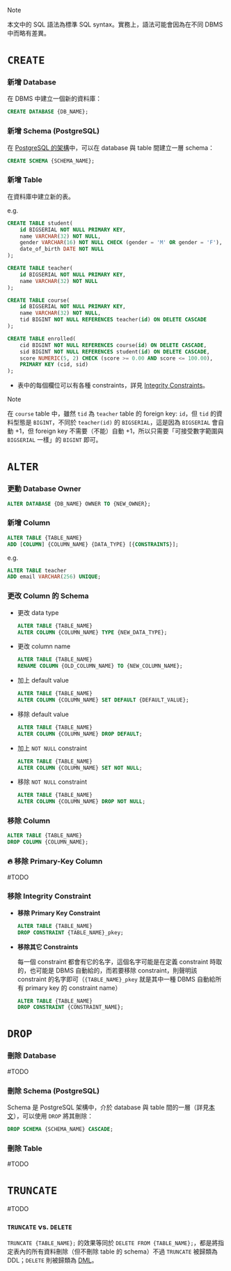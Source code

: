 >[!Note]
>本文中的 SQL 語法為標準 SQL syntax。實務上，語法可能會因為在不同 DBMS 中而略有差異。

# `CREATE`

### 新增 Database

在 DBMS 中建立一個新的資料庫：

```SQL
CREATE DATABASE {DB_NAME};
```

### 新增 Schema (PostgreSQL)

在 [PostgreSQL 的架構](</Database/PostgreSQL/1 - Introduction.md#PostgreSQL 的架構>)中，可以在 database 與 table 間建立一層 schema：

```SQL
CREATE SCHEMA {SCHEMA_NAME};
```

### 新增 Table

在資料庫中建立新的表。

e.g.

```SQL
CREATE TABLE student(
    id BIGSERIAL NOT NULL PRIMARY KEY,
    name VARCHAR(32) NOT NULL,
    gender VARCHAR(16) NOT NULL CHECK (gender = 'M' OR gender = 'F'),
    date_of_birth DATE NOT NULL
);

CREATE TABLE teacher(
    id BIGSERIAL NOT NULL PRIMARY KEY,
    name VARCHAR(32) NOT NULL
);

CREATE TABLE course(
    id BIGSERIAL NOT NULL PRIMARY KEY,
    name VARCHAR(32) NOT NULL,
    tid BIGINT NOT NULL REFERENCES teacher(id) ON DELETE CASCADE
);

CREATE TABLE enrolled(
    cid BIGINT NOT NULL REFERENCES course(id) ON DELETE CASCADE,
    sid BIGINT NOT NULL REFERENCES student(id) ON DELETE CASCADE,
    score NUMERIC(5, 2) CHECK (score >= 0.00 AND score <= 100.00),
    PRIMARY KEY (cid, sid)
);
```

- 表中的每個欄位可以有各種 constraints，詳見 [Integrity Constraints](</Database/Integrity Constraints.md>)。

> [!Note]
>在 `course` table 中，雖然 `tid` 為 `teacher` table 的 foreign key: `id`，但 `tid` 的資料型態是 `BIGINT`，不同於 `teacher(id)` 的 `BIGSERIAL`，這是因為 `BIGSERIAL` 會自動 +1，但 foreign key 不需要（不能）自動 +1，所以只需要「可接受數字範圍與 `BIGSERIAL` 一樣」的 `BIGINT` 即可。

# `ALTER`

### 更動 Database Owner

```SQL
ALTER DATABASE {DB_NAME} OWNER TO {NEW_OWNER};
```

### 新增 Column

```SQL
ALTER TABLE {TABLE_NAME}
ADD [COLUMN] {COLUMN_NAME} {DATA_TYPE} [{CONSTRAINTS}];
```

e.g.

```SQL
ALTER TABLE teacher
ADD email VARCHAR(256) UNIQUE;
```

### 更改 Column 的 Schema

- 更改 data type

    ```SQL
    ALTER TABLE {TABLE_NAME}
    ALTER COLUMN {COLUMN_NAME} TYPE {NEW_DATA_TYPE};
    ```

- 更改 column name

    ```SQL
    ALTER TABLE {TABLE_NAME}
    RENAME COLUMN {OLD_COLUMN_NAME} TO {NEW_COLUMN_NAME};
    ```

- 加上 default value

    ```SQL
    ALTER TABLE {TABLE_NAME}
    ALTER COLUMN {COLUMN_NAME} SET DEFAULT {DEFAULT_VALUE};
    ```

- 移除 default value

    ```SQL
    ALTER TABLE {TABLE_NAME}
    ALTER COLUMN {COLUMN_NAME} DROP DEFAULT;
    ```

- 加上 `NOT NULL` constraint

    ```SQL
    ALTER TABLE {TABLE_NAME}
    ALTER COLUMN {COLUMN_NAME} SET NOT NULL;
    ```

- 移除 `NOT NULL` constraint

    ```SQL
    ALTER TABLE {TABLE_NAME}
    ALTER COLUMN {COLUMN_NAME} DROP NOT NULL;
    ```

### 移除 Column

```SQL
ALTER TABLE {TABLE_NAME}
DROP COLUMN {COLUMN_NAME};
```

### 🔥 移除 Primary-Key Column

#TODO 

### 移除 Integrity Constraint

- **移除 Primary Key Constraint**

    ```SQL
    ALTER TABLE {TABLE_NAME}
    DROP CONSTRAINT {TABLE_NAME}_pkey;
    ```

- **移除其它 Constraints**

    每一個 constraint 都會有它的名字，這個名字可能是在定義 constraint 時取的，也可能是 DBMS 自動給的，而若要移除 constraint，則聲明該 constraint 的名字即可（`{TABLE_NAME}_pkey` 就是其中一種 DBMS 自動給所有 primary key 的 constraint name）

    ```SQL
    ALTER TABLE {TABLE_NAME}
    DROP CONSTRAINT {CONSTRAINT_NAME};
    ```

# `DROP`

### 刪除 Database

#TODO 

### 刪除 Schema (PostgreSQL)

Schema 是 PostgreSQL 架構中，介於 database 與 table 間的一層（詳見[本文](</Database/PostgreSQL/1 - Introduction.md#PostgreSQL 的架構>)），可以使用 `DROP` 將其刪除：

```SQL
DROP SCHEMA {SCHEMA_NAME} CASCADE;
```

### 刪除 Table

#TODO 

# `TRUNCATE`

#TODO

### `TRUNCATE` vs. `DELETE`

`TRUNCATE {TABLE_NAME};` 的效果等同於 `DELETE FROM {TABLE_NAME};`，都是將指定表內的所有資料刪除（但不刪除 table 的 schema）不過 `TRUNCATE` 被歸類為 DDL；`DELETE` 則被歸類為 [DML](</Database/SQL/0 - Introduction.md#DML>)。
